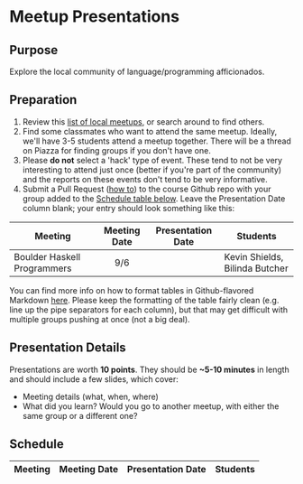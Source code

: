 Meetup Presentations
====================

Purpose
-------

Explore the local community of language/programming afficionados.

Preparation
-----------

1.  Review this [list of local
    meetups](https://www.meetup.com/topics/computer-programming/us/co/denver/),
    or search around to find others.
2.  Find some classmates who want to attend the same meetup. Ideally, we'll have
    3-5 students attend a meetup together. There will be a thread on Piazza for
    finding groups if you don't have one.
3.  Please **do not** select a 'hack' type of event. These tend to not be very
    interesting to attend just once (better if you're part of the community) and
    the reports on these events don't tend to be very informative.
4.  Submit a Pull Request ([how
    to](https://help.github.com/articles/creating-a-pull-request-from-a-fork/))
    to the course Github repo with your group added to the [Schedule table
    below](#schedule). Leave the Presentation Date column blank; your entry
    should look something like this:

Meeting                     | Meeting Date | Presentation Date | Students
-------                     | :----------: | :---------------: | --------
Boulder Haskell Programmers | 9/6          |                   | Kevin Shields, Bilinda Butcher

You can find more info on how to format tables in Github-flavored Markdown
[here](https://help.github.com/articles/organizing-information-with-tables/).
Please keep the formatting of the table fairly clean (e.g. line up the pipe
separators for each column), but that may get difficult with multiple groups
pushing at once (not a big deal).

Presentation Details
--------------------

Presentations are worth **10 points**. They should be **\~5-10 minutes** in
length and should include a few slides, which cover:

-   Meeting details (what, when, where)
-   What did you learn? Would you go to another meetup, with either the same
    group or a different one?

Schedule
--------

Meeting                     | Meeting Date | Presentation Date | Students
-------                     | :----------: | :---------------: | --------


